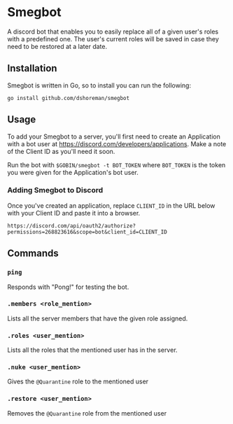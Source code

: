 # Smegbot

A discord bot that enables you to easily replace all of a given user's roles
with a predefined one. The user's current roles will be saved in case they
need to be restored at a later date.

## Installation

Smegbot is written in Go, so to install you can run the following:
```
go install github.com/dshoreman/smegbot
```

## Usage

To add your Smegbot to a server, you'll first need to create an Application with a bot user at https://discord.com/developers/applications. Make a note of the Client ID as you'll need it soon.

Run the bot with `$GOBIN/smegbot -t BOT_TOKEN` where `BOT_TOKEN` is the token you were given for the Application's bot user.

### Adding Smegbot to Discord

Once you've created an application, replace `CLIENT_ID` in the URL below with your  Client ID and paste it into a browser.
```
https://discord.com/api/oauth2/authorize?permissions=268823616&scope=bot&client_id=CLIENT_ID
```

## Commands

### `ping`
Responds with "Pong!" for testing the bot.

### `.members <role_mention>`
Lists all the server members that have the given role assigned.

### `.roles <user_mention>`
Lists all the roles that the mentioned user has in the server.

### `.nuke <user_mention>`
Gives the `@Quarantine` role to the mentioned user

### `.restore <user_mention>`
Removes the `@Quarantine` role from the mentioned user
